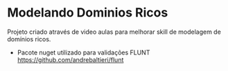 # Modelando Dominios Ricos

Projeto criado através de video aulas para melhorar skill de modelagem de domínios ricos.

* Pacote nuget utilizado para validações
    FLUNT
    https://github.com/andrebaltieri/flunt
